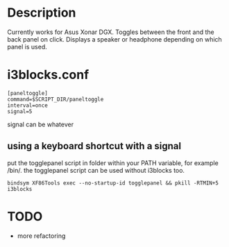 # Description

Currently works for Asus Xonar DGX.
Toggles between the front and the back panel on click.
Displays a speaker or headphone depending on which panel is used.

# i3blocks.conf

```
[paneltoggle]
command=$SCRIPT_DIR/paneltoggle
interval=once
signal=5
```
signal can be whatever

## using a keyboard shortcut with a signal

put the togglepanel script in folder within your PATH variable, for example /bin/.
the togglepanel script can be used without i3blocks too.

```
bindsym XF86Tools exec --no-startup-id togglepanel && pkill -RTMIN+5 i3blocks
```

# TODO

- more refactoring
